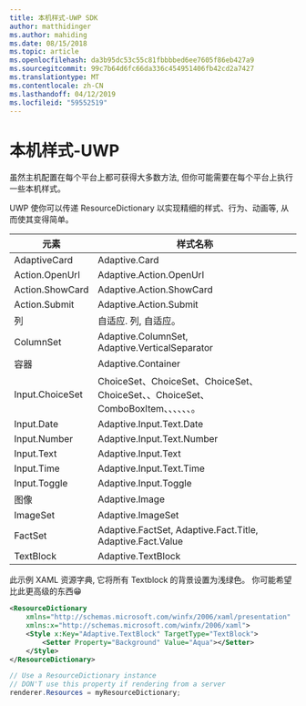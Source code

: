 ```yaml
---
title: 本机样式-UWP SDK
author: matthidinger
ms.author: mahiding
ms.date: 08/15/2018
ms.topic: article
ms.openlocfilehash: da3b95dc53c55c81fbbbbed6ee7605f86eb427a9
ms.sourcegitcommit: 99c7b64d6fc66da336c454951406fb42cd2a7427
ms.translationtype: MT
ms.contentlocale: zh-CN
ms.lasthandoff: 04/12/2019
ms.locfileid: "59552519"
---
```

# <a name="native-styling---uwp"></a>本机样式-UWP

虽然主机配置在每个平台上都可获得大多数方法, 但你可能需要在每个平台上执行一些本机样式。 

UWP 使你可以传递 ResourceDictionary 以实现精细的样式、行为、动画等, 从而使其变得简单。

| 元素 | 样式名称 |
|---|---|
| AdaptiveCard | Adaptive.Card| 
| Action.OpenUrl  | Adaptive.Action.OpenUrl  |
| Action.ShowCard | Adaptive.Action.ShowCard |
| Action.Submit  | Adaptive.Action.Submit  |
| 列 | 自适应. 列, 自适应。 |
| ColumnSet | Adaptive.ColumnSet, Adaptive.VerticalSeparator |
| 容器 | Adaptive.Container|
| Input.ChoiceSet | ChoiceSet、ChoiceSet、ChoiceSet、ChoiceSet、、ChoiceSet、ComboBoxItem、、、、、、。 |
| Input.Date | Adaptive.Input.Text.Date
| Input.Number | Adaptive.Input.Text.Number |
| Input.Text | Adaptive.Input.Text |
| Input.Time | Adaptive.Input.Text.Time |
| Input.Toggle| Adaptive.Input.Toggle|
| 图像  | Adaptive.Image |
| ImageSet  | Adaptive.ImageSet |
| FactSet | Adaptive.FactSet, Adaptive.Fact.Title, Adaptive.Fact.Value |
| TextBlock  | Adaptive.TextBlock |

此示例 XAML 资源字典, 它将所有 Textblock 的背景设置为浅绿色。 你可能希望比此更高级的东西😁

```xml
<ResourceDictionary
    xmlns="http://schemas.microsoft.com/winfx/2006/xaml/presentation" 
    xmlns:x="http://schemas.microsoft.com/winfx/2006/xaml">
    <Style x:Key="Adaptive.TextBlock" TargetType="TextBlock">
        <Setter Property="Background" Value="Aqua"></Setter>
    </Style>
</ResourceDictionary>
```
```csharp
// Use a ResourceDictionary instance
// DON'T use this property if rendering from a server
renderer.Resources = myResourceDictionary;
```
